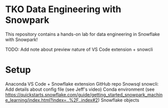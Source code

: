 # TKO Data Engineering with Snowpark
This repository contains a hands-on lab for data engineering in Snowflake with Snowpark!

TODO: Add note about preview nature of VS Code extension + snowcli

# Setup

Anaconda
VS Code + Snowflake extension
GitHub repo
Snowsql
snowcli: Add details about config file (see Jeff's video)
Conda environment (see https://quickstarts.snowflake.com/guide/getting_started_snowpark_machine_learning/index.html?index=..%2F..index#2)
Snowflake objects
